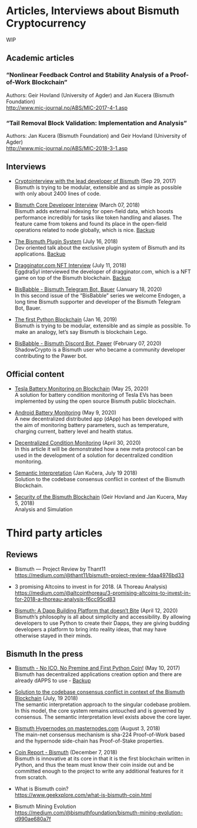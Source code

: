 # Articles, Interviews about Bismuth Cryptocurrency

WIP

## Academic articles

### “Nonlinear Feedback Control and Stability Analysis of a Proof-of-Work Blockchain”

Authors: Geir Hovland (University of Agder) and Jan Kucera (Bismuth Foundation)  
http://www.mic-journal.no/ABS/MIC-2017-4-1.asp

### “Tail Removal Block Validation: Implementation and Analysis”

Authors: Jan Kucera (Bismuth Foundation) and Geir Hovland (University of Agder)  
http://www.mic-journal.no/ABS/MIC-2018-3-1.asp

## Interviews

* [Cryptointerview with the lead developer of Bismuth](https://xamanap.medium.com/cryptointerview-with-tezosevangelist-b45cbb72e414) (Sep 29, 2017)  
  Bismuth is trying to be modular, extensible and as simple as possible with only about 2400 lines of code.  

* [Bismuth Core Developer Interview](https://peakd.com/@aetsen/bismuth-developer-interview-hclivess) (March 07, 2018)  
  Bismuth adds external indexing for open-field data, which boosts performance incredibly for tasks like token handling and aliases. The feature came from tokens and found its place in the open-field operations related to node globally, which is nice. [Backup](https://steemit.com/cryptocurrency/@aetsen/bismuth-developer-interview-hclivess)  

* [The Bismuth Plugin System](https://steemit.com/cryptocurrency/@bitsignal/the-bismuth-plugin-system) (July 16, 2018)  
  Dev oriented talk about the exclusive plugin system of Bismuth and its applications. [Backup](https://peakd.com/cryptocurrency/@bitsignal/the-bismuth-plugin-system)  
  
* [Dragginator.com NFT Interview](https://steemit.com/cryptocurrency/@bitsignal/developer-interview-draggon-s-eggs-soccer-cup) (July 11, 2018)  
  EggdraSyl interviewed the developer of dragginator.com, which is a NFT game on top of the Bismuth blockchain. [Backup](https://peakd.com/cryptocurrency/@bitsignal/developer-interview-draggon-s-eggs-soccer-cup)  

* [BisBabble - Bismuth Telegram Bot, Bauer](https://hypernodes.bismuth.live/?p=1086) (January 18, 2020)  
  In this second issue of the “BisBabble” series we welcome Endogen, a long time Bismuth supporter and developer of the Bismuth Telegram Bot, Bauer.  

* [The first Python Blockchain](https://medium.com/@cblackbeard/bismuth-the-first-python-blockchain-6e2fb0b53a4f) (Jan 16, 2019)  
  Bismuth is trying to be modular, extensible and as simple as possible. To make an analogy, let’s say Bismuth is blockchain Lego.

* [BisBabble - Bismuth Discord Bot, Pawer](https://hypernodes.bismuth.live/?p=1110) (February 07, 2020)  
  ShadowCrypto is a Bismuth user who became a community developer contributing to the Pawer bot.  

## Official content

* [Tesla Battery Monitoring on Blockchain](https://hypernodes.bismuth.live/?p=1318) (May 25, 2020)  
  A solution for battery condition monitoring of Tesla EVs has been implemented by using the open source Bismuth public blockchain.

* [Android Battery Monitoring](https://hypernodes.bismuth.live/?p=1696) (May 9, 2020)  
  A new decentralized distributed app (dApp) has been developed with the aim of monitoring battery parameters, such as temperature, charging current, battery level and health status.

* [Decentralized Condition Monitoring](https://hypernodes.bismuth.live/?p=1527) (April 30, 2020)  
  In this article it will be demonstrated how a new meta protocol can be used in the development of a solution for decentralized condition monitoring.

* [Semantic Interpretation](https://bismuthplatform.com/semantic.pdf) (Jan Kučera, July 19 2018)  
  Solution to the codebase consensus conflict in context of the Bismuth Blockchain.
  
* [Security of the Bismuth Blockchain](https://hypernodes.bismuth.live/wp-content/uploads/2018/05/bis-security-20180505.pdf) (Geir Hovland and Jan Kucera, May 5, 2018)  
  Analysis and Simulation  

# Third party articles

## Reviews

* Bismuth — Project Review by Thant11  
  https://medium.com/@thant11/bismuth-project-review-fdaa4976bd33
  
* 3 promising Altcoins to invest in for 2018. (A Thoreau Analysis)  
  https://medium.com/@altcointhoreau/3-promising-altcoins-to-invest-in-for-2018-a-thoreau-analysis-f6cc95cd83
  
* [Bismuth: A Dapp Building Platform that doesn’t Bite](https://cryptoshib.com/bismuth-dapp-building-platform/) (April 12, 2020)  
  Bismuth’s philosophy is all about simplicity and accessibility. By allowing developers to use Python to create their Dapps, they are giving budding developers a platform to bring into reality ideas, that may have otherwise stayed in their minds.  
  
## Bismuth In the press

* [Bismuth - No ICO, No Premine and First Python Coin!](https://steemit.com/bitcoin/@kingscrown/bismuth-no-ico-no-premine-and-first-python-coin) (May 10, 2017)  
  Bismuth has decentralized applications creation option and there are already dAPPS to use - [Backup](https://peakd.com/bitcoin/@kingscrown/bismuth-no-ico-no-premine-and-first-python-coin)  

* [Solution to the codebase consensus conflict in context of the Bismuth Blockchain](https://medium.com/@uploadbeforeyoudie/semantic-interpretation-solution-to-the-codebase-consensus-conflict-in-context-of-the-bismuth-35dbfafc82a7) (July, 19 2018)  
  The semantic interpretation approach to the singular codebase problem. In this model, the core system remains untouched and is governed by consensus. The semantic interpretation level exists above the core layer. 

* [Bismuth Hypernodes on masternodes.com](http://www.masternodes.com/news/hypernodes-a-bismuths-feature/) (August 3, 2018)  
  The main-net consensus mechanism is sha-224 Proof-of-Work based and the hypernode side-chain has Proof-of-Stake properties.

* [Coin Report - Bismuth](https://www.altcointradershandbook.com/coin-report-bismuth/) (December 7, 2018)  
  Bismuth is innovative at its core in that it is the first blockchain written in Python, and thus the team must know their coin inside out and be committed enough to the project to write any additional features for it from scratch.


  
* What is Bismuth coin?  
  https://www.geekxplore.com/what-is-bismuth-coin.html

* Bismuth Mining Evolution  
  https://medium.com/@bismuthfoundation/bismuth-mining-evolution-d990ae680a7f

